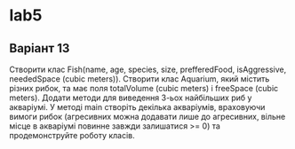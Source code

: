 # lab5
## Варіант 13
Створити клас Fish(name, age, species, size, prefferedFood, isAggressive, neededSpace (cubic meters)). Створити клас Aquarium, який мiстить різних рибок, та має поля totalVolume (cubic meters)  і freeSpace (cubic meters). Додати методи для виведення 3-ьох найбільших риб у акваріумі. У методі main створіть декілька акваріумів, враховуючи вимоги рибок (агресивних можна додавати лише до агресивних, вільне місце в акваріумі повинне завжди залишатися >= 0) та продемонструйте роботу класів.
